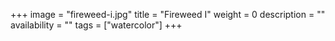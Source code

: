 +++
image = "fireweed-i.jpg"
title = "Fireweed I"
weight = 0
description = ""
availability = ""
tags = ["watercolor"]
+++
